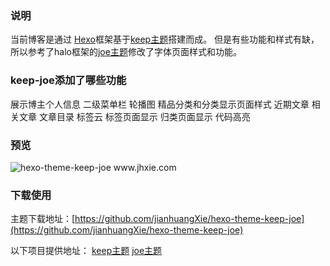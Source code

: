 ### 说明
当前博客是通过 [Hexo](https://hexo.io/)框架基于[keep主题](https://keep-docs.xpoet.cn/)搭建而成。
但是有些功能和样式有缺，所以参考了halo框架的[joe主题](https://github.com/qinhua/halo-theme-joe2.0)修改了字体页面样式和功能。

### keep-joe添加了哪些功能
展示博主个人信息
二级菜单栏
轮播图
精品分类和分类显示页面样式
近期文章
相关文章
文章目录
标签云
标签页面显示
归类页面显示
代码高亮

### 预览

<img src="https://jhxie.com/hexo/Hexo%E6%A1%86%E6%9E%B6%E5%9F%BA%E4%BA%8Ekeep%E4%B8%BB%E9%A2%98%E4%BF%AE%E6%94%B9%E4%B8%BB%E9%A2%98keep-joe/set1.jpg" alt="hexo-theme-keep-joe">
www.jhxie.com

### 下载使用
主题下载地址：[https://github.com/jianhuangXie/hexo-theme-keep-joe](https://github.com/jianhuangXie/hexo-theme-keep-joe)

以下项目提供地址：
[keep主题](https://keep-docs.xpoet.cn/)
[joe主题](https://github.com/qinhua/halo-theme-joe2.0)
